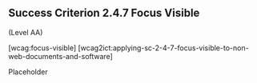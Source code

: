 ## Success Criterion 2.4.7 Focus Visible

(Level AA)

[wcag:focus-visible]
[wcag2ict:applying-sc-2-4-7-focus-visible-to-non-web-documents-and-software]

Placeholder
